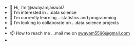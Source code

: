 - 👋 Hi, I’m @swayamjaiswal7
- 👀 I’m interested in ...data science
- 🌱 I’m currently learning ...statistics and programming
- 💞️ I’m looking to collaborate on ...data science projects
- 
- 📫 How to reach me ...mail me on swayam5566@gmail.com
- 

<!---
swayamjaiswal7/swayamjaiswal7 is a ✨ special ✨ repository because its `README.md` (this file) appears on your GitHub profile.
You can click the Preview link to take a look at your changes.
--->
